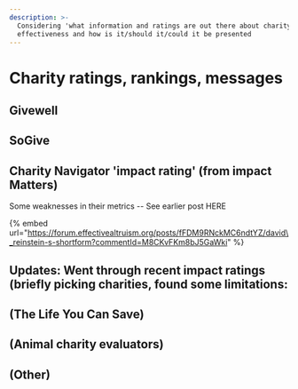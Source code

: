 ```yaml
---
description: >-
  Considering 'what information and ratings are out there about charity
  effectiveness and how is it/should it/could it be presented
---
```


# Charity ratings, rankings, messages

## Givewell

## SoGive

## Charity Navigator 'impact rating' \(from impact Matters\)

Some weaknesses in their metrics -- See earlier post HERE

{% embed url="https://forum.effectivealtruism.org/posts/fFDM9RNckMC6ndtYZ/david\_reinstein-s-shortform?commentId=M8CKvFKm8bJ5GaWki" %}

Updates: Went through recent impact ratings \(briefly picking charities, found some limitations:   
-  

## \(The Life You Can Save\)

## \(Animal charity evaluators\)

## \(Other\)

